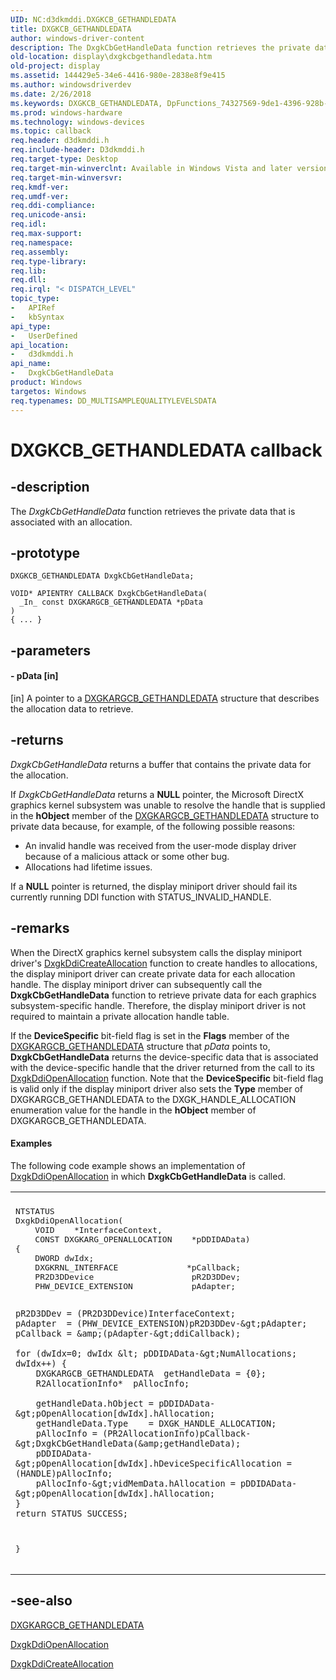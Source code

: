 ```yaml
---
UID: NC:d3dkmddi.DXGKCB_GETHANDLEDATA
title: DXGKCB_GETHANDLEDATA
author: windows-driver-content
description: The DxgkCbGetHandleData function retrieves the private data that is associated with an allocation.
old-location: display\dxgkcbgethandledata.htm
old-project: display
ms.assetid: 144429e5-34e6-4416-980e-2838e8f9e415
ms.author: windowsdriverdev
ms.date: 2/26/2018
ms.keywords: DXGKCB_GETHANDLEDATA, DpFunctions_74327569-9de1-4396-928b-0350e622740f.xml, DxgkCbGetHandleData, DxgkCbGetHandleData callback function [Display Devices], d3dkmddi/DxgkCbGetHandleData, display.dxgkcbgethandledata
ms.prod: windows-hardware
ms.technology: windows-devices
ms.topic: callback
req.header: d3dkmddi.h
req.include-header: D3dkmddi.h
req.target-type: Desktop
req.target-min-winverclnt: Available in Windows Vista and later versions of the Windows operating systems.
req.target-min-winversvr: 
req.kmdf-ver: 
req.umdf-ver: 
req.ddi-compliance: 
req.unicode-ansi: 
req.idl: 
req.max-support: 
req.namespace: 
req.assembly: 
req.type-library: 
req.lib: 
req.dll: 
req.irql: "< DISPATCH_LEVEL"
topic_type:
-	APIRef
-	kbSyntax
api_type:
-	UserDefined
api_location:
-	d3dkmddi.h
api_name:
-	DxgkCbGetHandleData
product: Windows
targetos: Windows
req.typenames: DD_MULTISAMPLEQUALITYLEVELSDATA
---
```


# DXGKCB_GETHANDLEDATA callback


## -description


The <i>DxgkCbGetHandleData</i> function retrieves the private data that is associated with an allocation.


## -prototype


````
DXGKCB_GETHANDLEDATA DxgkCbGetHandleData;

VOID* APIENTRY CALLBACK DxgkCbGetHandleData(
  _In_ const DXGKARGCB_GETHANDLEDATA *pData
)
{ ... }
````


## -parameters










#### - pData [in]

[in] A pointer to a <a href="..\d3dkmddi\ns-d3dkmddi-_dxgkargcb_gethandledata.md">DXGKARGCB_GETHANDLEDATA</a> structure that describes the allocation data to retrieve.


## -returns



<i>DxgkCbGetHandleData</i> returns a buffer that contains the private data for the allocation.

If <i>DxgkCbGetHandleData</i> returns a <b>NULL</b> pointer, the Microsoft DirectX graphics kernel subsystem was unable to resolve the handle that is supplied in the <b>hObject</b> member of the <a href="..\d3dkmddi\ns-d3dkmddi-_dxgkargcb_gethandledata.md">DXGKARGCB_GETHANDLEDATA</a> structure to private data because, for example, of the following possible reasons: 

<ul>
<li>An invalid handle was received from the user-mode display driver because of a malicious attack or some other bug. </li>
<li>Allocations had lifetime issues. </li>
</ul>
If a <b>NULL</b> pointer is returned, the display miniport driver should fail its currently running DDI function with STATUS_INVALID_HANDLE.




## -remarks



When the DirectX graphics kernel subsystem calls the display miniport driver's <a href="..\d3dkmddi\nc-d3dkmddi-dxgkddi_createallocation.md">DxgkDdiCreateAllocation</a> function to create handles to allocations, the display miniport driver can create private data for each allocation handle. The display miniport driver can subsequently call the <b>DxgkCbGetHandleData</b> function to retrieve private data for each graphics subsystem-specific handle. Therefore, the display miniport driver is not required to maintain a private allocation handle table. 

If the <b>DeviceSpecific</b> bit-field flag is set in the <b>Flags</b> member of the <a href="..\d3dkmddi\ns-d3dkmddi-_dxgkargcb_gethandledata.md">DXGKARGCB_GETHANDLEDATA</a> structure that <i>pData</i> points to, <b>DxgkCbGetHandleData</b> returns the device-specific data that is associated with the device-specific handle that the driver returned from the call to its <a href="..\d3dkmddi\nc-d3dkmddi-dxgkddi_openallocationinfo.md">DxgkDdiOpenAllocation</a> function. Note that the <b>DeviceSpecific</b> bit-field flag is valid only if the display miniport driver also sets the <b>Type</b> member of DXGKARGCB_GETHANDLEDATA to the DXGK_HANDLE_ALLOCATION enumeration value for the handle in the <b>hObject</b> member of DXGKARGCB_GETHANDLEDATA.


#### Examples

The following code example shows an implementation of <a href="..\d3dkmddi\nc-d3dkmddi-dxgkddi_openallocationinfo.md">DxgkDdiOpenAllocation</a> in which <b>DxgkCbGetHandleData</b> is called.

<div class="code"><span codelanguage=""><table>
<tr>
<th></th>
</tr>
<tr>
<td>
<pre>NTSTATUS
DxgkDdiOpenAllocation(
    VOID    *InterfaceContext,
    CONST DXGKARG_OPENALLOCATION    *pDDIDAData)
{
    DWORD dwIdx;
    DXGKRNL_INTERFACE              *pCallback;
    PR2D3DDevice                    pR2D3DDev;
    PHW_DEVICE_EXTENSION            pAdapter;

    pR2D3DDev = (PR2D3DDevice)InterfaceContext;
    pAdapter  = (PHW_DEVICE_EXTENSION)pR2D3DDev-&gt;pAdapter;
    pCallback = &amp;(pAdapter-&gt;ddiCallback);

    for (dwIdx=0; dwIdx &lt; pDDIDAData-&gt;NumAllocations; dwIdx++) {
        DXGKARGCB_GETHANDLEDATA  getHandleData = {0};
        R2AllocationInfo*  pAllocInfo;

        getHandleData.hObject = pDDIDAData-&gt;pOpenAllocation[dwIdx].hAllocation;
        getHandleData.Type    = DXGK_HANDLE_ALLOCATION;
        pAllocInfo = (PR2AllocationInfo)pCallback-&gt;DxgkCbGetHandleData(&amp;getHandleData);
        pDDIDAData-&gt;pOpenAllocation[dwIdx].hDeviceSpecificAllocation = (HANDLE)pAllocInfo;
        pAllocInfo-&gt;vidMemData.hAllocation = pDDIDAData-&gt;pOpenAllocation[dwIdx].hAllocation;
    }
    return STATUS_SUCCESS;
}</pre>
</td>
</tr>
</table></span></div>



## -see-also

<a href="..\d3dkmddi\ns-d3dkmddi-_dxgkargcb_gethandledata.md">DXGKARGCB_GETHANDLEDATA</a>



<a href="..\d3dkmddi\nc-d3dkmddi-dxgkddi_openallocationinfo.md">DxgkDdiOpenAllocation</a>



<a href="..\d3dkmddi\nc-d3dkmddi-dxgkddi_createallocation.md">DxgkDdiCreateAllocation</a>



 

 


